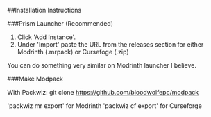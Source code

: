 
##Installation Instructions

###Prism Launcher (Recommended)

1. Click 'Add Instance'.
2. Under 'Import' paste the URL from the releases section for either Modrinth (.mrpack) or Cursefoge (.zip)

You can do something very similar on Modrinth launcher I believe.

###Make Modpack

With Packwiz:
git clone https://github.com/bloodwolfepc/modpack

'packwiz mr export' for Modrinth
'packwiz cf export' for Curseforge
